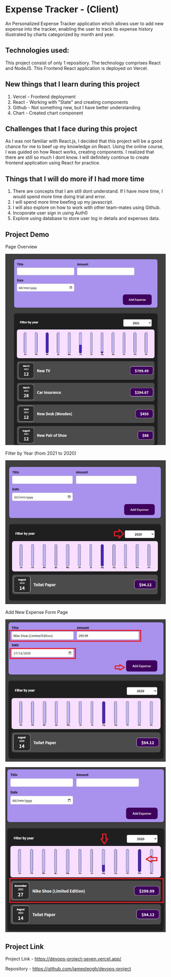 # Expense Tracker - (Client)

An Personalized Expense Tracker application which allows user to add new expense into the tracker, enabling the user to track its expense history illustrated by charts categorized by month and year. 

## Technologies used:

This project consist of only 1 repositiory. The technology comprises React and NodeJS. This Frontend React application is deployed on Vercel. 
## New things that I learn during this project

1. Vercel - Frontend deployment
2. React - Working with "State" and creating components
3. Github - Not something new, but I have better understanding
4. Chart - Created chart component

## Challenges that I face during this project

As I was not familiar with React.js, I decided that this project will be a good chance for me to beef up my knowledge on React. Using the online course, I was guided on how React works, creating components. I realized that there are still so much I dont know. I will definitely continue to create frontend application using React for practice. 
## Things that I will do more if I had more time

1. There are concepts that I am still dont understand. If I have more time, I would spend more time doing trial and error. 
2. I will spend more time beefing up my javascript.
3. I will also explore on how to work with other team-mates using Github. 
4. Incoporate user sign in using Auth0
5. Explore using database to store user log in details and expenses data. 

## Project Demo

Page Overview

![Alt text](./public/img/Page_Overview.jpg?raw=true "Title")

Filter by Year (from 2021 to 2020)

![Alt text](./public/img/filter2020.jpg?raw=true "Title")

Add New Expense Form Page

![Alt text](./public/img/AddExpense.jpg?raw=true "Title")

![Alt text](./public/img/filter2020added.jpg?raw=true "Title")

## Project Link

Project Link - https://devops-project-seven.vercel.app/

Repository - https://github.com/jamesteogh/devops-project
